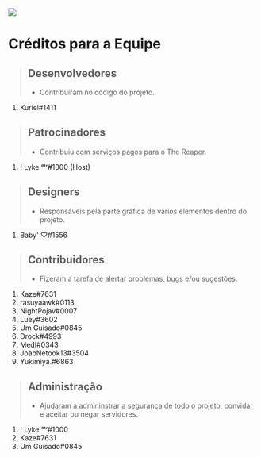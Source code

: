 <img src="https://i.imgur.com/N65kARY.png">

# Créditos para a Equipe

> Desenvolvedores
> ---
> * Contribuíram no código do projeto.

1. Kuriel#1411

> Patrocinadores
> ---
> * Contribuiu com serviços pagos para o The Reaper.

1. ! Lyke ᵉᵗʳ#1000 (Host)

> Designers
> ---
> * Responsáveis pela parte gráfica de vários elementos dentro do projeto.

1. Baby' ♡#1556

> Contribuidores
> ---
> * Fizeram a tarefa de alertar problemas, bugs e/ou sugestões.

1. Kaze#7631
2. rasuyaawk#0113
3. NightPojav#0007
4. Luey#3602
5. Um Guisado#0845
6. Drock#4993
7. MedI#0343
8. JoaoNetook13#3504
9. Yukimiya.#6863

> Administração
> ---
> * Ajudaram a admininstrar a segurança de todo o projeto, convidar e aceitar ou negar servidores.

1. ! Lyke ᵉᵗʳ#1000
2. Kaze#7631
3. Um Guisado#0845